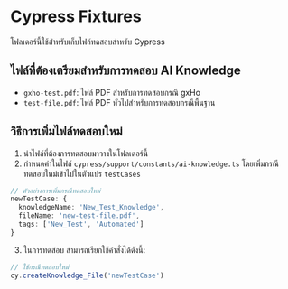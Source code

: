 # Cypress Fixtures

โฟลเดอร์นี้ใช้สำหรับเก็บไฟล์ทดสอบสำหรับ Cypress

## ไฟล์ที่ต้องเตรียมสำหรับการทดสอบ AI Knowledge

- `gxho-test.pdf`: ไฟล์ PDF สำหรับการทดสอบกรณี gxHo
- `test-file.pdf`: ไฟล์ PDF ทั่วไปสำหรับการทดสอบกรณีพื้นฐาน

## วิธีการเพิ่มไฟล์ทดสอบใหม่

1. นำไฟล์ที่ต้องการทดสอบมาวางในโฟลเดอร์นี้
2. กำหนดค่าในไฟล์ `cypress/support/constants/ai-knowledge.ts` โดยเพิ่มกรณีทดสอบใหม่เข้าไปในตัวแปร `testCases`

```typescript
// ตัวอย่างการเพิ่มกรณีทดสอบใหม่
newTestCase: {
  knowledgeName: 'New_Test_Knowledge',
  fileName: 'new-test-file.pdf',
  tags: ['New_Test', 'Automated']
}
```

3. ในการทดสอบ สามารถเรียกใช้คำสั่งได้ดังนี้:

```typescript
// ใช้กรณีทดสอบใหม่
cy.createKnowledge_File('newTestCase')
``` 